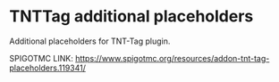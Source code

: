 # TNTTag additional placeholders
Additional placeholders for TNT-Tag plugin.

SPIGOTMC LINK: https://www.spigotmc.org/resources/addon-tnt-tag-placeholders.119341/
